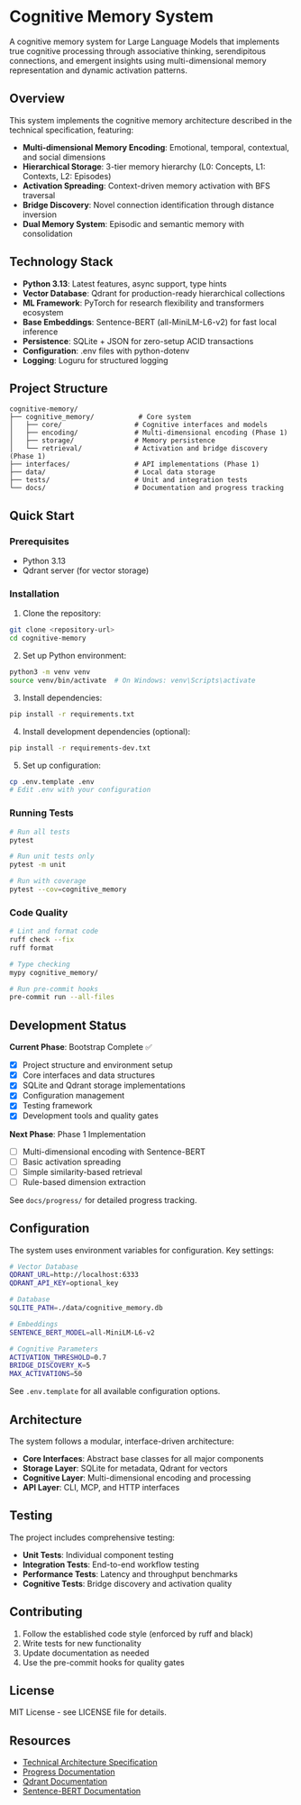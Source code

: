 # Cognitive Memory System

A cognitive memory system for Large Language Models that implements true cognitive processing through associative thinking, serendipitous connections, and emergent insights using multi-dimensional memory representation and dynamic activation patterns.

## Overview

This system implements the cognitive memory architecture described in the technical specification, featuring:

- **Multi-dimensional Memory Encoding**: Emotional, temporal, contextual, and social dimensions
- **Hierarchical Storage**: 3-tier memory hierarchy (L0: Concepts, L1: Contexts, L2: Episodes)
- **Activation Spreading**: Context-driven memory activation with BFS traversal
- **Bridge Discovery**: Novel connection identification through distance inversion
- **Dual Memory System**: Episodic and semantic memory with consolidation

## Technology Stack

- **Python 3.13**: Latest features, async support, type hints
- **Vector Database**: Qdrant for production-ready hierarchical collections
- **ML Framework**: PyTorch for research flexibility and transformers ecosystem
- **Base Embeddings**: Sentence-BERT (all-MiniLM-L6-v2) for fast local inference
- **Persistence**: SQLite + JSON for zero-setup ACID transactions
- **Configuration**: .env files with python-dotenv
- **Logging**: Loguru for structured logging

## Project Structure

```
cognitive-memory/
├── cognitive_memory/           # Core system
│   ├── core/                  # Cognitive interfaces and models
│   ├── encoding/              # Multi-dimensional encoding (Phase 1)
│   ├── storage/               # Memory persistence
│   └── retrieval/             # Activation and bridge discovery (Phase 1)
├── interfaces/                # API implementations (Phase 1)
├── data/                      # Local data storage
├── tests/                     # Unit and integration tests
└── docs/                      # Documentation and progress tracking
```

## Quick Start

### Prerequisites

- Python 3.13
- Qdrant server (for vector storage)

### Installation

1. Clone the repository:
```bash
git clone <repository-url>
cd cognitive-memory
```

2. Set up Python environment:
```bash
python3 -m venv venv
source venv/bin/activate  # On Windows: venv\Scripts\activate
```

3. Install dependencies:
```bash
pip install -r requirements.txt
```

4. Install development dependencies (optional):
```bash
pip install -r requirements-dev.txt
```

5. Set up configuration:
```bash
cp .env.template .env
# Edit .env with your configuration
```

### Running Tests

```bash
# Run all tests
pytest

# Run unit tests only
pytest -m unit

# Run with coverage
pytest --cov=cognitive_memory
```

### Code Quality

```bash
# Lint and format code
ruff check --fix
ruff format

# Type checking
mypy cognitive_memory/

# Run pre-commit hooks
pre-commit run --all-files
```

## Development Status

**Current Phase**: Bootstrap Complete ✅
- [x] Project structure and environment setup
- [x] Core interfaces and data structures
- [x] SQLite and Qdrant storage implementations
- [x] Configuration management
- [x] Testing framework
- [x] Development tools and quality gates

**Next Phase**: Phase 1 Implementation
- [ ] Multi-dimensional encoding with Sentence-BERT
- [ ] Basic activation spreading
- [ ] Simple similarity-based retrieval
- [ ] Rule-based dimension extraction

See `docs/progress/` for detailed progress tracking.

## Configuration

The system uses environment variables for configuration. Key settings:

```bash
# Vector Database
QDRANT_URL=http://localhost:6333
QDRANT_API_KEY=optional_key

# Database
SQLITE_PATH=./data/cognitive_memory.db

# Embeddings
SENTENCE_BERT_MODEL=all-MiniLM-L6-v2

# Cognitive Parameters
ACTIVATION_THRESHOLD=0.7
BRIDGE_DISCOVERY_K=5
MAX_ACTIVATIONS=50
```

See `.env.template` for all available configuration options.

## Architecture

The system follows a modular, interface-driven architecture:

- **Core Interfaces**: Abstract base classes for all major components
- **Storage Layer**: SQLite for metadata, Qdrant for vectors
- **Cognitive Layer**: Multi-dimensional encoding and processing
- **API Layer**: CLI, MCP, and HTTP interfaces

## Testing

The project includes comprehensive testing:

- **Unit Tests**: Individual component testing
- **Integration Tests**: End-to-end workflow testing
- **Performance Tests**: Latency and throughput benchmarks
- **Cognitive Tests**: Bridge discovery and activation quality

## Contributing

1. Follow the established code style (enforced by ruff and black)
2. Write tests for new functionality
3. Update documentation as needed
4. Use the pre-commit hooks for quality gates

## License

MIT License - see LICENSE file for details.

## Resources

- [Technical Architecture Specification](architecture-technical-specification.md)
- [Progress Documentation](docs/progress/README.md)
- [Qdrant Documentation](https://qdrant.tech/documentation/)
- [Sentence-BERT Documentation](https://www.sbert.net/)